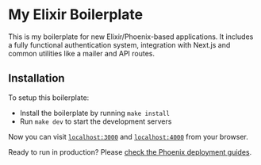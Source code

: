 # My Elixir Boilerplate

This is my boilerplate for new Elixir/Phoenix-based applications. It includes a fully functional authentication system, integration with Next.js and common utilities like a mailer and API routes.

## Installation

To setup this boilerplate:

- Install the boilerplate by running `make install`
- Run `make dev` to start the development servers

Now you can visit [`localhost:3000`](http://localhost:3000) and [`localhost:4000`](http://localhost:4000) from your browser.

Ready to run in production? Please [check the Phoenix deployment guides](https://hexdocs.pm/phoenix/deployment.html).
